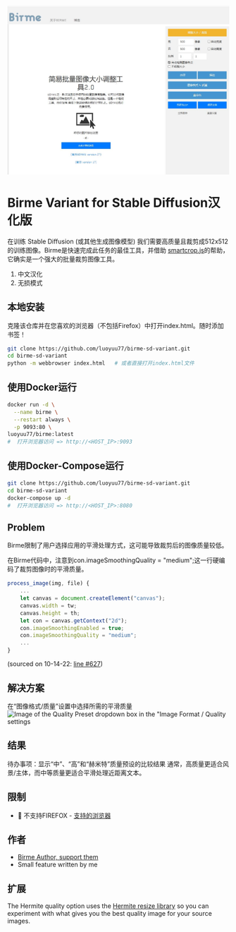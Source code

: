 ![Image of the Quality Preset dropdown box in the "Image Format / Quality settings](https://raw.githubusercontent.com/luoyuu77/birme-sd-variant/main/birme.jpg)

# Birme Variant for Stable Diffusion汉化版
在训练 Stable Diffusion (或其他生成图像模型) 我们需要高质量且裁剪成512x512的训练图像。Birme是快速完成此任务的最佳工具，并借助 [smartcrop.js](https://github.com/jwagner/smartcrop.js/)的帮助，它确实是一个强大的批量裁剪图像工具。
1. 中文汉化
2. 无损模式

## 本地安装
克隆该仓库并在您喜欢的浏览器（不包括Firefox）中打开index.html。随时添加书签！
```bash
git clone https://github.com/luoyuu77/birme-sd-variant.git
cd birme-sd-variant
python -m webbrowser index.html   # 或者直接打开index.html文件
```
## 使用Docker运行
```bash
docker run -d \
  --name birme \
  --restart always \
  -p 9093:80 \
luoyuu77/birme:latest
#  打开浏览器访问 => http://<HOST_IP>:9093
```
## 使用Docker-Compose运行
```bash
git clone https://github.com/luoyuu77/birme-sd-variant.git
cd birme-sd-variant
docker-compose up -d
#  打开浏览器访问 => http://<HOST_IP>:8080
```

## Problem
Birme限制了用户选择应用的平滑处理方式，这可能导致裁剪后的图像质量较低。

在Birme代码中，注意到con.imageSmoothingQuality = "medium";这一行硬编码了裁剪图像时的平滑质量。
```js
process_image(img, file) {
    ...
    let canvas = document.createElement("canvas");
    canvas.width = tw;
    canvas.height = th;
    let con = canvas.getContext("2d");
    con.imageSmoothingEnabled = true;
    con.imageSmoothingQuality = "medium";
    ...
}
```
(sourced on 10-14-22: [line #627](https://www.birme.net/static/js/scripts-323dd.js?953e6bb6))

## 解决方案
在“图像格式/质量”设置中选择所需的平滑质量
![Image of the Quality Preset dropdown box in the "Image Format / Quality settings](https://i.imgur.com/j2Uh1KJ.png)

## 结果
待办事项：显示“中”、“高”和“赫米特”质量预设的比较结果
通常，高质量更适合风景/主体，而中等质量更适合平滑处理近距离文本。

## 限制
- 🦊 不支持FIREFOX - [支持的浏览器](https://developer.mozilla.org/en-US/docs/Web/API/CanvasRenderingContext2D/imageSmoothingQuality#browser_compatibility)

## 作者
- [Birme Author, support them](https://www.birme.net/)
- Small feature written by me

## 扩展
The Hermite quality option uses the [Hermite resize library](https://github.com/viliusle/Hermite-resize) so you can experiment with what gives you the best quality image for your source images.
